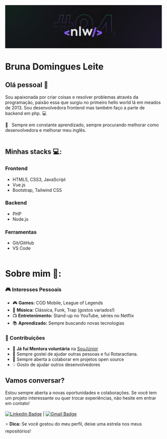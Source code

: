 <img width="auto" src="https://github.com/BrunaDomingues/BrunaDomingues/blob/main/banner.png">

# Bruna Domingues Leite

## Olá pessoal 👋
Sou apaixonada por criar coisas e resolver problemas através da programação, paixão essa que surgiu no primeiro hello world lá em meados de 2013.
Sou desenvolvedora frontend mas também faço a parte de backend em php. :computer:

 :rocket:  &nbsp; Sempre em constante aprendizado, sempre procurando melhorar como desenvolvedora e melhorar meu inglês.
 <br/><br/>

## Minhas stacks 💻:
 ### Frontend
- HTML5, CSS3, JavaScript
- Vue.js
- Bootstrap, Tailwind CSS

### Backend
- PHP
- Node.js

### Ferramentas
- Git/GitHub
- VS Code
 <br/> <br/>
 
 # Sobre mim 💬:
 ###  🎮 Interesses Pessoais

- 🎮 **Games:** COD Mobile, League of Legends
- 🎵 **Música:** Clássica, Funk, Trap (gostos variados!)
- 📺 **Entretenimento:** Stand-up no YouTube, séries no Netflix
- 📚 **Aprendizado:** Sempre buscando novas tecnologias

###  🤝 Contribuições

- 🎯 **Já fui Mentora voluntária** na [SouJúnior]([link](https://www.linkedin.com/company/soujunior/posts/?feedView=all))
- 💜 Sempre gostei de ajudar outras pessoas e fui Rotaractiana.
- 🌱 Sempre aberta a colaborar em projetos open source
- 💡 Gosto de ajudar outros desenvolvedores

## Vamos conversar?

Estou sempre aberta a novas oportunidades e colaborações. Se você tem um projeto interessante ou quer trocar experiências, não hesite em entrar em contato!
<br>
<br>
[![Linkedin Badge](https://img.shields.io/badge/-BrunaDomingues-blue?style=flat-square&logo=Linkedin&logoColor=white&link=https://www.linkedin.com/in/bruna-domingues-leite/)](https://www.linkedin.com/in/bruna-domingues-leite/) 
| 
[![Gmail Badge](https://img.shields.io/badge/-brunadomingues.dev@gmail.com-c14438?style=flat-square&logo=Gmail&logoColor=white&link=mailto:brunadomingues.dev@gmail.com)](mailto:brunadomingues@gmail.com)

⭐ **Dica:** Se você gostou do meu perfil, deixe uma estrela nos meus repositórios!
